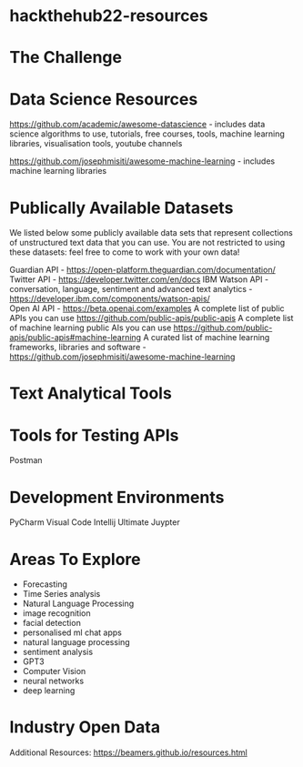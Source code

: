 # hackthehub22-resources

# The Challenge

# Data Science Resources
https://github.com/academic/awesome-datascience - includes data science algorithms to use, tutorials, free courses, tools, machine learning libraries, visualisation tools, youtube channels

https://github.com/josephmisiti/awesome-machine-learning - includes machine learning libraries

# Publically Available Datasets
We listed below some publicly available data sets that represent collections of unstructured text data that you can use. You are not restricted to using these datasets: feel free to come to work with your own data!

Guardian API - https://open-platform.theguardian.com/documentation/  
Twitter API - https://developer.twitter.com/en/docs
IBM Watson API - conversation, language, sentiment and advanced text analytics - https://developer.ibm.com/components/watson-apis/  
Open AI API - https://beta.openai.com/examples
A complete list of public APIs you can use https://github.com/public-apis/public-apis
A complete list of machine learning public AIs you can use https://github.com/public-apis/public-apis#machine-learning
A curated list of machine learning frameworks, libraries and software - https://github.com/josephmisiti/awesome-machine-learning

# Text Analytical Tools

# Tools for Testing APIs
Postman

# Development Environments
PyCharm
Visual Code
Intellij Ultimate
Juypter


# Areas To Explore
- Forecasting
- Time Series analysis
- Natural Language Processing
- image recognition
- facial detection
- personalised ml chat apps
- natural language processing
- sentiment analysis
- GPT3
- Computer Vision
- neural networks
- deep learning


# Industry Open Data

Additional Resources:
https://beamers.github.io/resources.html
